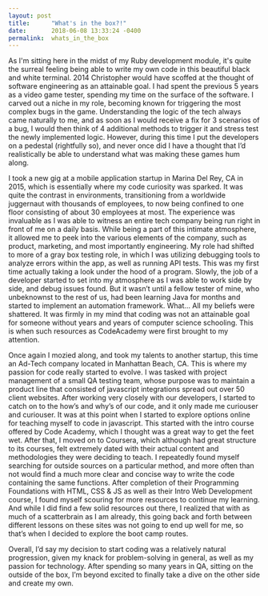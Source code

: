 ```yaml
---
layout: post
title:      "What's in the box?!"
date:       2018-06-08 13:33:24 -0400
permalink:  whats_in_the_box
---
```




As I'm sitting here in the midst of my Ruby development module, it's quite the surreal feeling being able to write my own code in this beautiful black and white terminal.   2014 Christopher would have scoffed at the thought of software engineering as an attainable goal.  I had spent the previous 5 years as a video game tester, spending my time on the surface of the software.  I carved out a niche in my role, becoming known for triggering the most complex bugs in the game.  Understanding the logic of the tech always came naturally to me, and as soon as I would receive a fix for 3 scenarios of a bug, I would then think of 4 additional methods to trigger it and stress test the newly implemented logic.  However, during this time I put the developers on a pedestal (rightfully so), and never once did I have a thought that I’d realistically be able to understand what was making these games hum along.

I took a new gig at a mobile application startup in Marina Del Rey, CA in 2015, which is essentially where my code curiosity was sparked.  It was quite the contrast in environments, transitioning from a worldwide juggernaut with thousands of employees, to now being confined to one floor consisting of about 30 employees at most.  The experience was invaluable as I was able to witness an entire tech company being run right in front of me on a daily basis.  While being a part of this intimate atmosphere, it allowed me to peek into the various elements of the company, such as product, marketing, and most importantly engineering.  My role had shifted to more of a gray box testing role, in which I was utilizing debugging tools to analyze errors within the app, as well as running API tests.  This was my first time actually taking a look under the hood of a program.  Slowly, the job of a developer started to set into my atmosphere as I was able to work side by side, and debug issues found.  But it wasn’t until a fellow tester of mine, who unbeknownst to the rest of us, had been learning Java for months and started to implement an automation framework.  What… All my beliefs were shattered.  It was firmly in my mind that coding was not an attainable goal for someone without years and years of computer science schooling.  This is when such resources as CodeAcademy were first brought to my attention.  

Once again I mozied along, and took my talents to another startup, this time an Ad-Tech company located in Manhattan Beach, CA.  This is where my passion for code really started to evolve.  I was tasked with project management of a small QA testing team, whose purpose was to maintain a product line that consisted of javascript integrations spread out over 50 client websites.  After working very closely with our developers, I started to catch on to the how’s and why’s of our code, and it only made me curiouser and curiouser.  It was at this point when I started to explore options online for teaching myself to code in javascript.  This started with the intro course offered by Code Academy, which I thought was a great way to get the feet wet.  After that, I moved on to Coursera, which although had great structure to its courses, felt extremely dated with their actual content and methodologies they were deciding to teach.  I repeatedly found myself searching for outside sources on a particular method, and more often than not would find a much more clear and concise way to write the code containing the same functions.  After completion of their Programming Foundations with HTML, CSS & JS as well as their Intro Web Development course, I found myself scouring for more resources to continue my learning.  And while I did find a few solid resources out there, I realized that with as much of a scatterbrain as I am already, this going back and forth between different lessons on these sites was not going to end up well for me, so that’s when I decided to explore the boot camp routes. 
 
Overall, I’d say my decision to start coding was a relatively natural progression, given my knack for problem-solving in general, as well as my passion for technology.  After spending so many years in QA, sitting on the outside of the box, I’m beyond excited to finally take a dive on the other side and create my own.  



